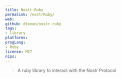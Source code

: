 ```yaml
---
title: Nostr-Ruby
permalink: /nostrRuby/
web: 
github: dtonon/nostr-ruby
tags:
- library
platforms: 
progLang: 
- Ruby
license: MIT
nips:
---
```


> A ruby library to interact with the Nostr Protocol

